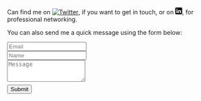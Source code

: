 

Can find me on [![Twitter][1.2]][1], if you want to get in touch,  or on [![LinkedIn][3.2]][3], for professional networking.

<form action="https://formspree.io/f/xdopjnwk" method="POST" class="form" id="contact-form">
  <p>You can also send me a quick message using the form below:</p>
  <div class="row">
    <div class="col-6">
      <input type="email" name="_replyto" required="required" class="form-control form-control-lg" placeholder="Email" title="Email">
    </div>
    <div class="col-6">
      <input type="text" name="name" class="form-control form-control-lg" placeholder="Name" title="Name">
    </div>
  </div>
  <input type="hidden" name="_subject" value="New submission from .com">
  <textarea type="text" name="content" class="form-control form-control-lg" placeholder="Message" title="Message" required="required" rows="3"></textarea>
  <input type="text" name="_gotcha" style="display:none">
  <input type="hidden" name="_next" value="?message=Your message was sent successfully, thanks!" />
  
  <div style="font-size: 12px; margin: -10px 0 10px;"> </div>
  
  <button type="submit" class="btn btn-lg btn-primary">Submit</button>
</form>



<!-- links to social media icons -->

<!-- icons with padding -->

[1.1]: http://i.imgur.com/tXSoThF.png (twitter icon with padding)
[2.1]: http://i.imgur.com/0o48UoR.png (github icon with padding)

<!-- icons without padding -->

[1.2]: http://i.imgur.com/wWzX9uB.png (twitter icon without padding)
[2.2]: http://i.imgur.com/9I6NRUm.png (github icon without padding)
[3.2]: https://github.com/SamehAboulDahab/samehabouldahab/blob/main/linkedin_SamehAboulDahab.png (LinkedIn icon without padding)


<!-- links to your social media accounts -->

[1]: https://twitter.com/SamehAboulDahab
[2]: https://github.com/SamehAboulDahab
[3]: https://www.linkedin.com/in/SamehAboulDahab
